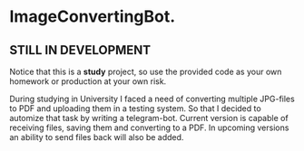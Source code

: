 # ImageConvertingBot.

## **STILL IN DEVELOPMENT**

Notice that this is a **study** project, so use the provided code as your own homework or 
production at your own risk.

During studying in University I faced a need of converting multiple JPG-files to PDF and 
uploading them in a testing system. So that I decided to automize that task by writing a telegram-bot. 
Current version is capable of receiving files, saving them and converting to a PDF. In upcoming versions
an ability to send files back will also be added.